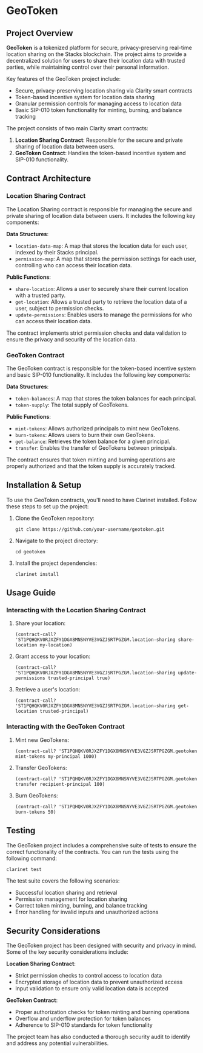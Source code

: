# GeoToken

## Project Overview

**GeoToken** is a tokenized platform for secure, privacy-preserving real-time location sharing on the Stacks blockchain. The project aims to provide a decentralized solution for users to share their location data with trusted parties, while maintaining control over their personal information.

Key features of the GeoToken project include:

- Secure, privacy-preserving location sharing via Clarity smart contracts
- Token-based incentive system for location data sharing
- Granular permission controls for managing access to location data
- Basic SIP-010 token functionality for minting, burning, and balance tracking

The project consists of two main Clarity smart contracts:

1. **Location Sharing Contract**: Responsible for the secure and private sharing of location data between users.
2. **GeoToken Contract**: Handles the token-based incentive system and SIP-010 functionality.

## Contract Architecture

### Location Sharing Contract

The Location Sharing contract is responsible for managing the secure and private sharing of location data between users. It includes the following key components:

**Data Structures**:
- `location-data-map`: A map that stores the location data for each user, indexed by their Stacks principal.
- `permission-map`: A map that stores the permission settings for each user, controlling who can access their location data.

**Public Functions**:
- `share-location`: Allows a user to securely share their current location with a trusted party.
- `get-location`: Allows a trusted party to retrieve the location data of a user, subject to permission checks.
- `update-permissions`: Enables users to manage the permissions for who can access their location data.

The contract implements strict permission checks and data validation to ensure the privacy and security of the location data.

### GeoToken Contract

The GeoToken contract is responsible for the token-based incentive system and basic SIP-010 functionality. It includes the following key components:

**Data Structures**:
- `token-balances`: A map that stores the token balances for each principal.
- `token-supply`: The total supply of GeoTokens.

**Public Functions**:
- `mint-tokens`: Allows authorized principals to mint new GeoTokens.
- `burn-tokens`: Allows users to burn their own GeoTokens.
- `get-balance`: Retrieves the token balance for a given principal.
- `transfer`: Enables the transfer of GeoTokens between principals.

The contract ensures that token minting and burning operations are properly authorized and that the token supply is accurately tracked.

## Installation & Setup

To use the GeoToken contracts, you'll need to have Clarinet installed. Follow these steps to set up the project:

1. Clone the GeoToken repository:
   ```
   git clone https://github.com/your-username/geotoken.git
   ```
2. Navigate to the project directory:
   ```
   cd geotoken
   ```
3. Install the project dependencies:
   ```
   clarinet install
   ```

## Usage Guide

### Interacting with the Location Sharing Contract

1. Share your location:
   ```clarity
   (contract-call? 'ST1PQHQKV0RJXZFY1DGX8MNSNYVE3VGZJSRTPGZGM.location-sharing share-location my-location)
   ```
2. Grant access to your location:
   ```clarity
   (contract-call? 'ST1PQHQKV0RJXZFY1DGX8MNSNYVE3VGZJSRTPGZGM.location-sharing update-permissions trusted-principal true)
   ```
3. Retrieve a user's location:
   ```clarity
   (contract-call? 'ST1PQHQKV0RJXZFY1DGX8MNSNYVE3VGZJSRTPGZGM.location-sharing get-location trusted-principal)
   ```

### Interacting with the GeoToken Contract

1. Mint new GeoTokens:
   ```clarity
   (contract-call? 'ST1PQHQKV0RJXZFY1DGX8MNSNYVE3VGZJSRTPGZGM.geotoken mint-tokens my-principal 1000)
   ```
2. Transfer GeoTokens:
   ```clarity
   (contract-call? 'ST1PQHQKV0RJXZFY1DGX8MNSNYVE3VGZJSRTPGZGM.geotoken transfer recipient-principal 100)
   ```
3. Burn GeoTokens:
   ```clarity
   (contract-call? 'ST1PQHQKV0RJXZFY1DGX8MNSNYVE3VGZJSRTPGZGM.geotoken burn-tokens 50)
   ```

## Testing

The GeoToken project includes a comprehensive suite of tests to ensure the correct functionality of the contracts. You can run the tests using the following command:

```
clarinet test
```

The test suite covers the following scenarios:

- Successful location sharing and retrieval
- Permission management for location sharing
- Correct token minting, burning, and balance tracking
- Error handling for invalid inputs and unauthorized actions

## Security Considerations

The GeoToken project has been designed with security and privacy in mind. Some of the key security considerations include:

**Location Sharing Contract**:
- Strict permission checks to control access to location data
- Encrypted storage of location data to prevent unauthorized access
- Input validation to ensure only valid location data is accepted

**GeoToken Contract**:
- Proper authorization checks for token minting and burning operations
- Overflow and underflow protection for token balances
- Adherence to SIP-010 standards for token functionality

The project team has also conducted a thorough security audit to identify and address any potential vulnerabilities.
